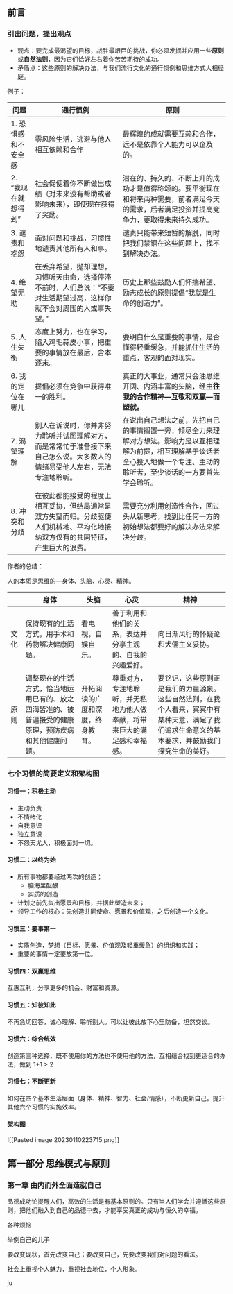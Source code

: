 ## 前言

### 引出问题，提出观点

- 观点：要完成最渴望的目标，战胜最艰巨的挑战，你必须发掘并应用一些**原则**或**自然法则**，因为它们恰好左右着你苦苦期待的成功。
- 矛盾点：这些原则的解决办法，与我们流行文化的通行惯例和思维方式大相径庭。

例子：

| 问题                | 通行惯例                                                                                                                       | 原则                                                                                                                                                                               |
| ------------------- | ------------------------------------------------------------------------------------------------------------------------------ | ---------------------------------------------------------------------------------------------------------------------------------------------------------------------------------- |
| 1. 恐惧感和不安全感 | 零风险生活，逃避与他人相互依赖和合作                                                                                           | 最辉煌的成就需要互赖和合作，远不是依靠个人能力可以企及的。                                                                                                                         |
| 2. “我现在就想得到” | 社会促使着你不断做出成绩（对未来没有帮助或者影响未来），即使现在获得了奖励。                                                   | 潜在的、持久的、不断上升的成功才是值得称颂的。要平衡现在和将来两种需要，前者满足今天的需求，后者满足投资并提高竞争力，要取得未来持久成功。                                         |
| 3. 谴责和抱怨       | 面对问题和挑战，习惯性地谴责其他所有人和事。                                                                                   | 谴责只能带来短暂的解脱，同时把我们禁锢在这些问题上，找不到解决办法。                                                                                                               |
| 4. 绝望无助         | 在丢弃希望，抛却理想，习惯听天由命，选择停滞不前时，人们总说：“不要对生活期望过高，这样你就不会对周围的人或事失望。”           | 历史上那些鼓励人们怀揣希望、励志成长的原则提倡“我就是生命的创造力”。                                                                                                               |
| 5. 人生失衡         | 态度上努力，也在学习，陷入鸡毛蒜皮小事，把重要的事情放在最后，舍本逐末。                                                       | 要明白什么是重要的事情，是否懂得轻重缓急，并能抓住生活的重点，客观的面对现实。                                                                                                     |
| 6. 我的定位在哪儿   | 提倡必须在竞争中获得唯一的胜利。                                                                                               | 真正的大事业，通常只会油思维开阔、内涵丰富的头脑，经由**往我的合作精神—互敬和双赢—而塑就。**                                                                                       |
| 7. 渴望理解         | 别人在诉说时，你并非努力聆听并试图理解对方，而是常常忙于准备接下来自己怎么说。大多数人的情绪易受他人左右，无法专注地聆听。     | 在说出自己想法之前，先把自己的事情搁置一旁，倾尽全力来理解对方想法。影响力是以互相理解为前提，相互理解基于谈话者全心投入地做一个专注、主动的聆听者，至少谈话的一方要首先学会聆听。 |
| 8. 冲突和分歧       | 在彼此都能接受的程度上相互妥协，但结局通常是双方失望而归。分歧驱使人们机械地、平均化地接纳双方仅有的共同特征，产生巨大的浪费。 | 需要充分利用创造性合作，回过头从新思考，找到比任何一方的初始想法都要好的解决办法来解决分歧。                                                                                       | 

作者的总结：

人的本质是思维的—身体、头脑、心灵、精神。

|      | 身体                                                                                                 | 头脑                             | 心灵                                                                     | 精神                               |
| ---- | ---------------------------------------------------------------------------------------------------- | -------------------------------- | ------------------------------------------------------------------------ | ---------------------------------- |
| 文化 | 保持现有的生活方式，用手术和药物解决健康问题。                                                       | 看电视，自娱自乐。               | 善于利用和他们的关系，表达并分享主观的、自我的兴趣爱好。                 | 向日渐风行的怀疑论和犬儒主义妥协。 |
| 原则 | 调整现在的生活方式，恰当地运用已有的、放之四海皆准的、被普遍接受的健康原理，预防疾病和其他健康问题。 | 开拓阅读的广度和深度，终身教育。 | 尊重对方，专注地聆听，并无私地为他人做奉献，将带来巨大的满足感和幸福感。 |  要铭记，这些原则正是我们的力量源泉。这些自然法则，在我个人看来，冥冥中有某种天意，满足了我们追求生命意义的基本要求，并鼓励我们探究生命的美好。                                  | 

### 七个习惯的简要定义和架构图

#### 习惯一：积极主动

- 主动负责
- 不情绪化
- 自我意识
- 独立意识
- 不怨天尤人，积极面对一切。

#### 习惯二：以终为始

- 所有事物都要经过两次的创造；
	- 脑海里酝酿
	- 实质的创造
- 计划之前先拟出愿景和目标，并据此塑造未来；
- 领导工作的核心：先创造共同使命、愿景和价值观，之后创造一个文化。

#### 习惯三：要事第一

- 实质创造，梦想（目标、愿景、价值观及轻重缓急）的组织和实践；
- 重要的事情一定要放第一位。

#### 习惯四：双赢思维

互惠互利，分享更多的机会、财富和资源。

#### 习惯五：知彼知此

不再急切回答，诚心理解、聆听别人。可以让彼此放下心里防备，坦然交谈。

#### 习惯六：综合统效

创造第三种选择，既不使用你的方法也不使用他的方法，互相结合找到更适合的办法，做到 1+1 > 2

#### 习惯七：不断更新

如何在四个基本生活层面（身体、精神、智力、社会/情感），不断更新自己。提升其他六个习惯的实施效率。

#### 架构图

![[Pasted image 20230110223715.png]]


## 第一部分 思维模式与原则

### 第一章  由内而外全面造就自己

品德成功论提醒人们，高效的生活是有基本原则的。只有当人们学会并遵循这些原则，把他们融入到自己的品德中去，才能享受真正的成功与恒久的幸福。

各种烦恼

举例自己的儿子

要改变现状，首先改变自己；要改变自己，先要改变我们对问题的看法。

社会上重视个人魅力，重视社会地位，个人形象。

ju
